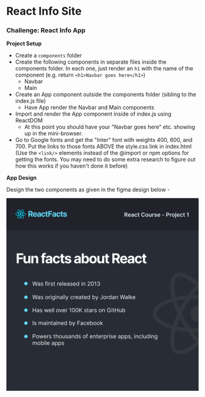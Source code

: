 # React Info Site

### Challenge: React Info App

**Project Setup**
- Create a `components` folder
- Create the following components in separate files inside
  the components folder.  In each one, just render an `h1` 
  with the name of the component (e.g. return `<h1>Navbar goes here</h1>`)
    - Navbar
    - Main
- Create an App component outside the components folder (sibling to
  the index.js file)
    - Have App render the Navbar and Main components
- Import and render the App component inside of index.js using ReactDOM
    - At this point you should have your "Navbar goes here" etc. showing up
      in the mini-browser.
- Go to Google fonts and get the "Inter" font with weights 400, 600, and 700.
  Put the links to those fonts ABOVE the style.css link in index.html (Use
  the `<link/>` elements instead of the @import or npm options for getting
  the fonts. You may need to do some extra research to figure out how this 
  works if you haven't done it before)

**App Design**

Design the two components as given in the figma design below - 

  ![React-info App Design](public/images/react-info-app-design.png)

